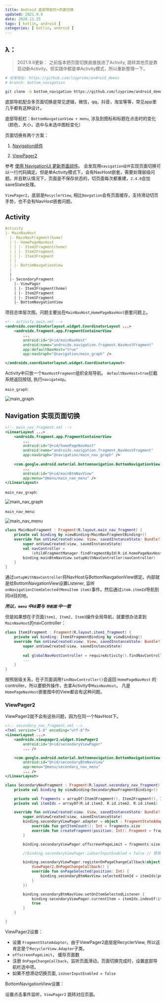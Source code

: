 ```yaml
---
title: Android 底部导航栏+页面切换
updated: 2021.9.9  
date: 2020.11.25  
tags: [ kotlin, android ]
categories: [ kotlin, android ]
---
```


## λ：

> 2021.9.9更新： 之前版本把页面切换直接放进了Activity, 跳转其他页是靠启动新Activity。但实践中都是单Activity模式，所以重新整理一下。

```bash
# 仓库地址: https://github.com/lzyprime/android_demos
# branch: bottom_navigation

git clone -b bottom_navigation https://github.com/lzyprime/android_demos
```


底部导航配合多页面切换是常见逻辑，微信，qq，抖音，淘宝等等，常见app里几乎都有这种设计。

底部导航栏：`BottomNavgationView + menu`, 涉及到图标和标题在点击时的变化（颜色，大小，选中与未选中图标变化）

页面切换有两个方案：

1. [Navigation组件](https://lzyprime.github.io/kotlin_android/android_navigation)

2. [ViewPager2](https://developer.android.google.cn/guide/navigation/navigation-swipe-view-2)


参考 [使用 NavigationUI 更新界面组件](https://developer.android.google.cn/guide/navigation/navigation-ui)。 会发现用`navigation组件`实现页面切换可以一行代码搞定。但是单Activity模式下，会有NavHost嵌套，需要处理层级问题。并且默认情况下，页面是不保存状态的，切页面每次都重建，`2.4.0`会加saveState处理。

`ViewPager2`，底层是`RecyclerView`, 相比`Navgation`会有页面缓存，支持滑动切页手势，也不会有NavHost嵌套问题。

## Activity 

```yaml
Activity
|- MainNavHost
  |- MainNavFragment(home)
  | |- HomePageNavHost
  | | |- Item1Fragment(home)
  | | |- Item2Fragment
  | | |- Item3Fragment
  | | 
  | |- BottomNavgationView
  |  
  |  
  |- SecondaryFragment
    |- ViewPager
    | |- Item3Fragment(home)
    | |- Item2Fragment
    | |- Item1Fragment
    |- BottomNavgationView
```

项目总体层次图。问题主要出在`MainNavHost`,`HomePageNavHost`嵌套问题上。

```xml
<!-- activity_main.xml -->
<androidx.coordinatorlayout.widget.CoordinatorLayout ...>
    <androidx.fragment.app.FragmentContainerView
        ...
        android:id="@+id/mainNavHost"
        android:name="androidx.navigation.fragment.NavHostFragment"
        app:defaultNavHost="true"
        app:navGraph="@navigation/main_graph" />

</androidx.coordinatorlayout.widget.CoordinatorLayout>
```

Activity中只放一个`NavHostFragment`组织全局导航。 `defaultNavHost=true`拦截系统返回按钮, 执行`navigateUp`。

`main_graph`: 

![main_graph](android_bottom_navigation/1.png)

## Navigation 实现页面切换

```xml
<!-- main_nav_fragment.xml -->
<LinearLayout ...>
    <androidx.fragment.app.FragmentContainerView
        ...
        android:id="@+id/homePageNavHost"
        android:name="androidx.navigation.fragment.NavHostFragment"
        app:navGraph="@navigation/main_nav_graph" />
    
    <com.google.android.material.bottomnavigation.BottomNavigationView
        ...
        android:id="@+id/mainBtmNavView"
        app:menu="@menu/main_nav_menu" />
</LinearLayout>
```

`main_nav_graph`:

![main_nav_graph](android_bottom_navigation/2.png)

`main_nav_menu`:

![main_nav_menu](android_bottom_navigation/3.png)

```kotlin
class MainNavFragment : Fragment(R.layout.main_nav_fragment) {
    private val binding by viewBinding<MainNavFragmentBinding>()
    override fun onViewCreated(view: View, savedInstanceState: Bundle?) {
        super.onViewCreated(view, savedInstanceState)
        val navController =
            (childFragmentManager.findFragmentById(R.id.homePageNavHost) as NavHostFragment).navController
        binding.mainBtmNavView.setupWithNavController(navController)
    }
}
```

通过`setupWithNavController`将NavHost与BottomNavgationView绑定。内部就是给BottomNavgationView设置Listener, 监听`onNavigationItemSelected(MenuItem item)`事件。然后通过`item.itemId`导航到同id目的地。

***所以，`menu` 中id要与 `导航图` 中一致***

但是如果想在子页面`Item1, Item2, Item3`操作全局导航，就要想办法拿到`MainNavHost`的navController：

```kotlin
class Item1Fragment : Fragment(R.layout.item1_fragment) {
    private val binding: Item1FragmentBinding by viewBinding()
    override fun onViewCreated(view: View, savedInstanceState: Bundle?) {
        super.onViewCreated(view, savedInstanceState)
        
        val globalNavHostController = requireActivity().findNavController(R.id.mainNavHost)
        ...
    }
}
```

按照层级关系，在子页面调用`findNavController()`会返回 `HomePageNavHost` 的 controller。所以要额外操作，去拿Activity中`MainNavHost`。 凡是`HomePageNavHost`嵌套图中的View都会有这种问题。


### ViewPager2

ViewPager2就不会有这些问题，因为在同一个NavHost下。

```xml
<!-- secondary_nav_fragment.xml -->
<?xml version="1.0" encoding="utf-8"?>
<LinearLayout ...>
    <androidx.viewpager2.widget.ViewPager2
        android:id="@+id/secondaryViewPager"
        ... />

    <com.google.android.material.bottomnavigation.BottomNavigationView
        android:id="@+id/secondaryBtmNavView"
        app:menu="@menu/secondary_nav_menu" 
        ... />
</LinearLayout>
```

```kotlin
class SecondaryNavFragment : Fragment(R.layout.secondary_nav_fragment) {
    private val binding by viewBinding<SecondaryNavFragmentBinding>()

    private val fragments = arrayOf(Item3Fragment(), Item2Fragment(), Item1Fragment())
    private val itemIds = arrayOf(R.id.item3, R.id.item2, R.id.item1)

    override fun onViewCreated(view: View, savedInstanceState: Bundle?) {
        super.onViewCreated(view, savedInstanceState)
        binding.secondaryViewPager.adapter = object : FragmentStateAdapter(this) {
            override fun getItemCount(): Int = fragments.size
            override fun createFragment(position: Int): Fragment = fragments[position]
        }

        binding.secondaryViewPager.offscreenPageLimit = fragments.size

        //binding.secondaryViewPager.isUserInputEnabled = false // 禁用滑动

        binding.secondaryViewPager.registerOnPageChangeCallback(object :
            ViewPager2.OnPageChangeCallback() {
            override fun onPageSelected(position: Int) {
                binding.secondaryBtmNavView.selectedItemId = itemIds[position]
            }
        })

        binding.secondaryBtmNavView.setOnItemSelectedListener {
            binding.secondaryViewPager.currentItem = itemIds.indexOf(it.itemId)
            true
        }
    }

}
```

ViewPager2设置：

- 设置 `FragmentStateAdapter`。由于ViewPager2底层是RecyclerView, 所以这肯定是个`RecyclerView.Adapter`子类。
- `offscreenPageLimit`， 缓存页面数
- 注册 `OnPageChangeCallback`，监听页面滑动，页面切换完成时，设置底部导航栏选中项。
- 如果不想滑动切换页面, `isUserInputEnabled = false`

BottomNavigationView设置：

设置点击事件监听，`ViewPager2` 跳转对应页面。

